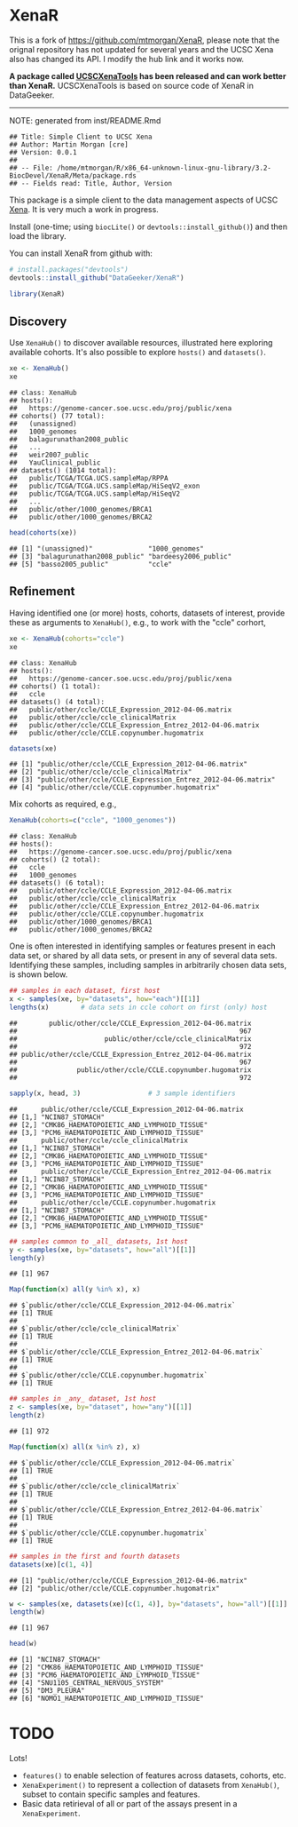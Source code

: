 # XenaR

This is a fork of https://github.com/mtmorgan/XenaR, please note that the orignal repository has not updated for several years and the UCSC Xena also has changed its API. I modify the hub link and it works now.

**A package called [UCSCXenaTools](https://github.com/ShixiangWang/UCSCXenaTools) has been released and can work better than XenaR.** UCSCXenaTools is based on source code of XenaR in DataGeeker.

***********************

NOTE: generated from inst/README.Rmd


```
## Title: Simple Client to UCSC Xena
## Author: Martin Morgan [cre]
## Version: 0.0.1
## 
## -- File: /home/mtmorgan/R/x86_64-unknown-linux-gnu-library/3.2-BiocDevel/XenaR/Meta/package.rds 
## -- Fields read: Title, Author, Version
```

This package is a simple client to the data management aspects of UCSC
[Xena](http://xena.ucsc.edu). It is very much a work in progress.

Install (one-time; using `biocLite()` or `devtools::install_github()`)
and then load the library.


You can install XenaR from github with:

``` r
# install.packages("devtools")
devtools::install_github("DataGeeker/XenaR")
```

```r
library(XenaR) 
```

## Discovery

Use `XenaHub()` to discover available resources, illustrated here
exploring available cohorts. It's also possible to explore `hosts()`
and `datasets()`.


```r
xe <- XenaHub()
xe
```

```
## class: XenaHub 
## hosts():
##   https://genome-cancer.soe.ucsc.edu/proj/public/xena
## cohorts() (77 total):
##   (unassigned)
##   1000_genomes
##   balagurunathan2008_public
##   ...
##   weir2007_public
##   YauClinical_public
## datasets() (1014 total):
##   public/TCGA/TCGA.UCS.sampleMap/RPPA
##   public/TCGA/TCGA.UCS.sampleMap/HiSeqV2_exon
##   public/TCGA/TCGA.UCS.sampleMap/HiSeqV2
##   ...
##   public/other/1000_genomes/BRCA1
##   public/other/1000_genomes/BRCA2
```

```r
head(cohorts(xe))
```

```
## [1] "(unassigned)"              "1000_genomes"             
## [3] "balagurunathan2008_public" "bardeesy2006_public"      
## [5] "basso2005_public"          "ccle"
```

## Refinement

Having identified one (or more) hosts, cohorts, datasets of interest,
provide these as arguments to `XenaHub()`, e.g., to work with the
"ccle" corhort,


```r
xe <- XenaHub(cohorts="ccle")
xe
```

```
## class: XenaHub 
## hosts():
##   https://genome-cancer.soe.ucsc.edu/proj/public/xena
## cohorts() (1 total):
##   ccle
## datasets() (4 total):
##   public/other/ccle/CCLE_Expression_2012-04-06.matrix
##   public/other/ccle/ccle_clinicalMatrix
##   public/other/ccle/CCLE_Expression_Entrez_2012-04-06.matrix
##   public/other/ccle/CCLE.copynumber.hugomatrix
```

```r
datasets(xe)
```

```
## [1] "public/other/ccle/CCLE_Expression_2012-04-06.matrix"       
## [2] "public/other/ccle/ccle_clinicalMatrix"                     
## [3] "public/other/ccle/CCLE_Expression_Entrez_2012-04-06.matrix"
## [4] "public/other/ccle/CCLE.copynumber.hugomatrix"
```

Mix cohorts as required, e.g.,


```r
XenaHub(cohorts=c("ccle", "1000_genomes"))
```

```
## class: XenaHub 
## hosts():
##   https://genome-cancer.soe.ucsc.edu/proj/public/xena
## cohorts() (2 total):
##   ccle
##   1000_genomes
## datasets() (6 total):
##   public/other/ccle/CCLE_Expression_2012-04-06.matrix
##   public/other/ccle/ccle_clinicalMatrix
##   public/other/ccle/CCLE_Expression_Entrez_2012-04-06.matrix
##   public/other/ccle/CCLE.copynumber.hugomatrix
##   public/other/1000_genomes/BRCA1
##   public/other/1000_genomes/BRCA2
```

One is often interested in identifying samples or features present in
each data set, or shared by all data sets, or present in any of
several data sets. Identifying these samples, including samples in
arbitrarily chosen data sets, is shown below.


```r
## samples in each dataset, first host
x <- samples(xe, by="datasets", how="each")[[1]]
lengths(x)        # data sets in ccle cohort on first (only) host
```

```
##        public/other/ccle/CCLE_Expression_2012-04-06.matrix 
##                                                        967 
##                      public/other/ccle/ccle_clinicalMatrix 
##                                                        972 
## public/other/ccle/CCLE_Expression_Entrez_2012-04-06.matrix 
##                                                        967 
##               public/other/ccle/CCLE.copynumber.hugomatrix 
##                                                        972
```

```r
sapply(x, head, 3)                 # 3 sample identifiers
```

```
##      public/other/ccle/CCLE_Expression_2012-04-06.matrix
## [1,] "NCIN87_STOMACH"                                   
## [2,] "CMK86_HAEMATOPOIETIC_AND_LYMPHOID_TISSUE"         
## [3,] "PCM6_HAEMATOPOIETIC_AND_LYMPHOID_TISSUE"          
##      public/other/ccle/ccle_clinicalMatrix     
## [1,] "NCIN87_STOMACH"                          
## [2,] "CMK86_HAEMATOPOIETIC_AND_LYMPHOID_TISSUE"
## [3,] "PCM6_HAEMATOPOIETIC_AND_LYMPHOID_TISSUE" 
##      public/other/ccle/CCLE_Expression_Entrez_2012-04-06.matrix
## [1,] "NCIN87_STOMACH"                                          
## [2,] "CMK86_HAEMATOPOIETIC_AND_LYMPHOID_TISSUE"                
## [3,] "PCM6_HAEMATOPOIETIC_AND_LYMPHOID_TISSUE"                 
##      public/other/ccle/CCLE.copynumber.hugomatrix
## [1,] "NCIN87_STOMACH"                            
## [2,] "CMK86_HAEMATOPOIETIC_AND_LYMPHOID_TISSUE"  
## [3,] "PCM6_HAEMATOPOIETIC_AND_LYMPHOID_TISSUE"
```

```r
## samples common to _all_ datasets, 1st host
y <- samples(xe, by="datasets", how="all")[[1]]
length(y)
```

```
## [1] 967
```

```r
Map(function(x) all(y %in% x), x)
```

```
## $`public/other/ccle/CCLE_Expression_2012-04-06.matrix`
## [1] TRUE
## 
## $`public/other/ccle/ccle_clinicalMatrix`
## [1] TRUE
## 
## $`public/other/ccle/CCLE_Expression_Entrez_2012-04-06.matrix`
## [1] TRUE
## 
## $`public/other/ccle/CCLE.copynumber.hugomatrix`
## [1] TRUE
```

```r
## samples in _any_ dataset, 1st host
z <- samples(xe, by="dataset", how="any")[[1]]
length(z)
```

```
## [1] 972
```

```r
Map(function(x) all(x %in% z), x)
```

```
## $`public/other/ccle/CCLE_Expression_2012-04-06.matrix`
## [1] TRUE
## 
## $`public/other/ccle/ccle_clinicalMatrix`
## [1] TRUE
## 
## $`public/other/ccle/CCLE_Expression_Entrez_2012-04-06.matrix`
## [1] TRUE
## 
## $`public/other/ccle/CCLE.copynumber.hugomatrix`
## [1] TRUE
```

```r
## samples in the first and fourth datasets
datasets(xe)[c(1, 4)]
```

```
## [1] "public/other/ccle/CCLE_Expression_2012-04-06.matrix"
## [2] "public/other/ccle/CCLE.copynumber.hugomatrix"
```

```r
w <- samples(xe, datasets(xe)[c(1, 4)], by="datasets", how="all")[[1]]
length(w)
```

```
## [1] 967
```

```r
head(w)
```

```
## [1] "NCIN87_STOMACH"                          
## [2] "CMK86_HAEMATOPOIETIC_AND_LYMPHOID_TISSUE"
## [3] "PCM6_HAEMATOPOIETIC_AND_LYMPHOID_TISSUE" 
## [4] "SNU1105_CENTRAL_NERVOUS_SYSTEM"          
## [5] "DM3_PLEURA"                              
## [6] "NOMO1_HAEMATOPOIETIC_AND_LYMPHOID_TISSUE"
```

# TODO

Lots!

- `features()` to enable selection of features across datasets,
  cohorts, etc.
- `XenaExperiment()` to represent a collection of datasets from
  `XenaHub()`, subset to contain specific samples and features.
- Basic data retirieval of all or part of the assays present in a
  `XenaExperiment`.
